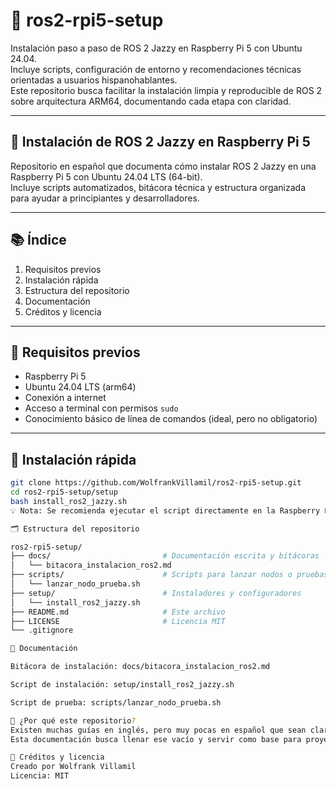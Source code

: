 # 🚀 ros2-rpi5-setup

Instalación paso a paso de ROS 2 Jazzy en Raspberry Pi 5 con Ubuntu 24.04.  
Incluye scripts, configuración de entorno y recomendaciones técnicas orientadas a usuarios hispanohablantes.  
Este repositorio busca facilitar la instalación limpia y reproducible de ROS 2 sobre arquitectura ARM64, documentando cada etapa con claridad.

---

## 🚀 Instalación de ROS 2 Jazzy en Raspberry Pi 5

Repositorio en español que documenta cómo instalar ROS 2 Jazzy en una Raspberry Pi 5 con Ubuntu 24.04 LTS (64-bit).  
Incluye scripts automatizados, bitácora técnica y estructura organizada para ayudar a principiantes y desarrolladores.

---

## 📚 Índice

1. Requisitos previos  
2. Instalación rápida  
3. Estructura del repositorio  
4. Documentación  
5. Créditos y licencia

---

## 🔧 Requisitos previos

- Raspberry Pi 5  
- Ubuntu 24.04 LTS (arm64)  
- Conexión a internet  
- Acceso a terminal con permisos `sudo`  
- Conocimiento básico de línea de comandos (ideal, pero no obligatorio)

---

## 🚀 Instalación rápida

```bash
git clone https://github.com/WolfrankVillamil/ros2-rpi5-setup.git
cd ros2-rpi5-setup/setup
bash install_ros2_jazzy.sh
💡 Nota: Se recomienda ejecutar el script directamente en la Raspberry Pi con Ubuntu 24.04 LTS instalado.

🗂 Estructura del repositorio

ros2-rpi5-setup/
├── docs/                         # Documentación escrita y bitácoras
│   └── bitacora_instalacion_ros2.md
├── scripts/                      # Scripts para lanzar nodos o pruebas
│   └── lanzar_nodo_prueba.sh
├── setup/                        # Instaladores y configuradores
│   └── install_ros2_jazzy.sh
├── README.md                     # Este archivo
├── LICENSE                       # Licencia MIT
└── .gitignore

📄 Documentación

Bitácora de instalación: docs/bitacora_instalacion_ros2.md

Script de instalación: setup/install_ros2_jazzy.sh

Script de prueba: scripts/lanzar_nodo_prueba.sh

🧠 ¿Por qué este repositorio?
Existen muchas guías en inglés, pero muy pocas en español que sean claras, limpias y adaptadas al entorno real de trabajo con Raspberry Pi 5 y ROS 2.
Esta documentación busca llenar ese vacío y servir como base para proyectos más grandes como SIMRA u otros desarrollos con ROS.

📝 Créditos y licencia
Creado por Wolfrank Villamil
Licencia: MIT

